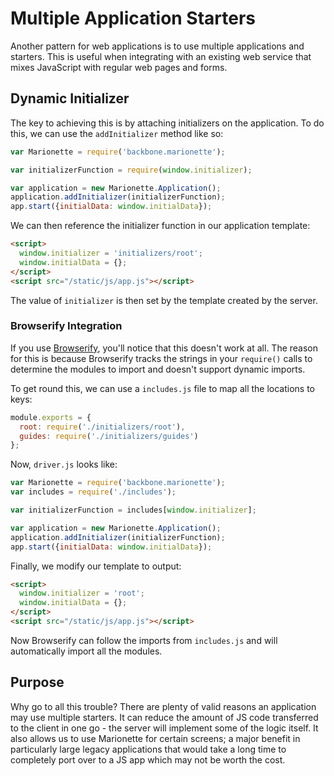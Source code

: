 # Multiple Application Starters

Another pattern for web applications is to use multiple applications and
starters. This is useful when integrating with an existing web service that
mixes JavaScript with regular web pages and forms.


## Dynamic Initializer

The key to achieving this is by attaching initializers on the application. To
do this, we can use the `addInitializer` method like so:

```js
var Marionette = require('backbone.marionette');

var initializerFunction = require(window.initializer);

var application = new Marionette.Application();
application.addInitializer(initializerFunction);
app.start({initialData: window.initialData});
```

We can then reference the initializer function in our application template:

```html
<script>
  window.initializer = 'initializers/root';
  window.initialData = {};
</script>
<script src="/static/js/app.js"></script>
```

The value of `initializer` is then set by the template created by the server.


### Browserify Integration

If you use [Browserify][browserify], you'll notice that this doesn't work at
all. The reason for this is because Browserify tracks the strings in your
`require()` calls to determine the modules to import and doesn't support dynamic
imports.

To get round this, we can use a `includes.js` file to map all the locations to
keys:

```js
module.exports = {
  root: require('./initializers/root'),
  guides: require('./initializers/guides')
};
```

Now, `driver.js` looks like:

```js
var Marionette = require('backbone.marionette');
var includes = require('./includes');

var initializerFunction = includes[window.initializer];

var application = new Marionette.Application();
application.addInitializer(initializerFunction);
app.start({initialData: window.initialData});
```

Finally, we modify our template to output:

```html
<script>
  window.initializer = 'root';
  window.initialData = {};
</script>
<script src="/static/js/app.js"></script>
```

Now Browserify can follow the imports from `includes.js` and will automatically
import all the modules.


## Purpose

Why go to all this trouble? There are plenty of valid reasons an application
may use multiple starters. It can reduce the amount of JS code transferred to
the client in one go - the server will implement some of the logic itself. It
also allows us to use Marionette for certain screens; a major benefit in
particularly large legacy applications that would take a long time to completely
port over to a JS app which may not be worth the cost.

[browserify]: http://browserify.org

